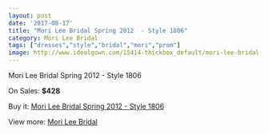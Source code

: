 ```yaml
---
layout: post
date: '2017-08-17'
title: "Mori Lee Bridal Spring 2012  - Style 1806"
category: Mori Lee Bridal
tags: ["dresses","style","bridal","mori","prom"]
image: http://www.idealgown.com/15414-thickbox_default/mori-lee-bridal-spring-2012-style-1806.jpg
---
```

Mori Lee Bridal Spring 2012  - Style 1806

On Sales: **$428**
<a href="https://www.idealgown.com/en/mori-lee-bridal/6166-mori-lee-bridal-spring-2012-style-1806.html"><amp-img layout="responsive" width="600" height="600" src="//www.idealgown.com/15414-thickbox_default/mori-lee-bridal-spring-2012-style-1806.jpg" alt="Mori Lee Bridal Spring 2012  - Style 1806 0" /></a>
<a href="https://www.idealgown.com/en/mori-lee-bridal/6166-mori-lee-bridal-spring-2012-style-1806.html"><amp-img layout="responsive" width="600" height="600" src="//www.idealgown.com/15415-thickbox_default/mori-lee-bridal-spring-2012-style-1806.jpg" alt="Mori Lee Bridal Spring 2012  - Style 1806 1" /></a>

Buy it: [Mori Lee Bridal Spring 2012  - Style 1806](https://www.idealgown.com/en/mori-lee-bridal/6166-mori-lee-bridal-spring-2012-style-1806.html "Mori Lee Bridal Spring 2012  - Style 1806")

View more: [Mori Lee Bridal](https://www.idealgown.com/en/90-mori-lee-bridal "Mori Lee Bridal")